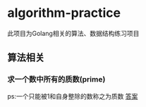 # algorithm-practice

此项目为Golang相关的算法、数据结构练习项目

## 算法相关

### 求一个数中所有的质数(prime)
ps:一个只能被1和自身整除的数称之为质数
[答案](arithmetic/prime.go)